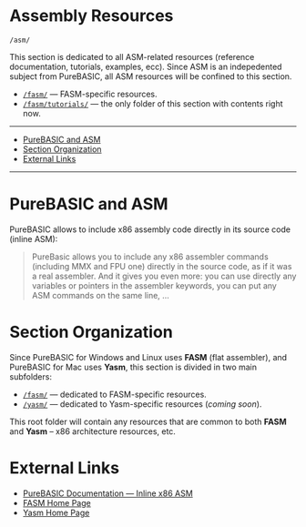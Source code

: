 Assembly Resources
==================

    /asm/

This section is dedicated to all ASM-related resources (reference documentation, tutorials, examples, ecc). Since ASM is an indepedented subject from PureBASIC, all ASM resources will be confined to this section.

-   [`/fasm/`](./fasm/) — FASM-specific resources.
-   [`/fasm/tutorials/`](./fasm/tutorials/) — the only folder of this section with contents right now.

------------------------------------------------------------------------

<!-- #toc -->
-   [PureBASIC and ASM](#purebasic-and-asm)
-   [Section Organization](#section-organization)
-   [External Links](#external-links)

<!-- /toc -->

------------------------------------------------------------------------

PureBASIC and ASM
=================

PureBASIC allows to include x86 assembly code directly in its source code (inline ASM):

> PureBasic allows you to include any x86 assembler commands (including MMX and FPU one) directly in the source code, as if it was a real assembler. And it gives you even more: you can use directly any variables or pointers in the assembler keywords, you can put any ASM commands on the same line, …

Section Organization
====================

Since PureBASIC for Windows and Linux uses __FASM__ (flat assembler), and PureBASIC for Mac uses __Yasm__, this section is divided in two main subfolders:

-   [`/fasm/`](./fasm/) — dedicated to FASM-specific resources.
-   [`/yasm/`](./yasm/) — dedicated to Yasm-specific resources (*coming soon*).

This root folder will contain any resources that are common to both __FASM__ and __Yasm__ – x86 architecture resources, etc.

External Links
==============

-   [PureBASIC Documentation — Inline x86 ASM](http://www.purebasic.com/documentation/reference/inlinedasm.html)
-   [FASM Home Page](https://flatassembler.net/)
-   [Yasm Home Page](http://yasm.tortall.net/)

